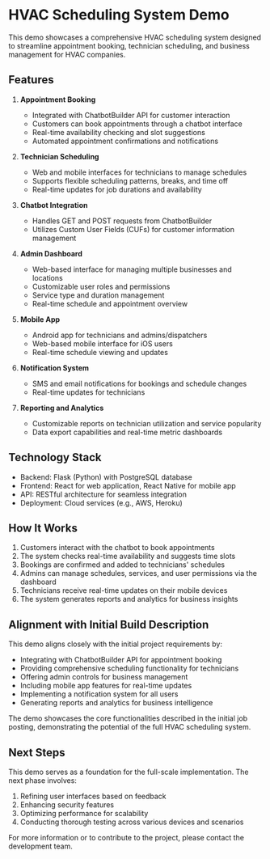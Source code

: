 # HVAC Scheduling System Demo

This demo showcases a comprehensive HVAC scheduling system designed to streamline appointment booking, technician scheduling, and business management for HVAC companies.

## Features

1. **Appointment Booking**
   - Integrated with ChatbotBuilder API for customer interaction
   - Customers can book appointments through a chatbot interface
   - Real-time availability checking and slot suggestions
   - Automated appointment confirmations and notifications

2. **Technician Scheduling**
   - Web and mobile interfaces for technicians to manage schedules
   - Supports flexible scheduling patterns, breaks, and time off
   - Real-time updates for job durations and availability

3. **Chatbot Integration**
   - Handles GET and POST requests from ChatbotBuilder
   - Utilizes Custom User Fields (CUFs) for customer information management

4. **Admin Dashboard**
   - Web-based interface for managing multiple businesses and locations
   - Customizable user roles and permissions
   - Service type and duration management
   - Real-time schedule and appointment overview

5. **Mobile App**
   - Android app for technicians and admins/dispatchers
   - Web-based mobile interface for iOS users
   - Real-time schedule viewing and updates

6. **Notification System**
   - SMS and email notifications for bookings and schedule changes
   - Real-time updates for technicians

7. **Reporting and Analytics**
   - Customizable reports on technician utilization and service popularity
   - Data export capabilities and real-time metric dashboards

## Technology Stack

- Backend: Flask (Python) with PostgreSQL database
- Frontend: React for web application, React Native for mobile app
- API: RESTful architecture for seamless integration
- Deployment: Cloud services (e.g., AWS, Heroku)

## How It Works

1. Customers interact with the chatbot to book appointments
2. The system checks real-time availability and suggests time slots
3. Bookings are confirmed and added to technicians' schedules
4. Admins can manage schedules, services, and user permissions via the dashboard
5. Technicians receive real-time updates on their mobile devices
6. The system generates reports and analytics for business insights

## Alignment with Initial Build Description

This demo aligns closely with the initial project requirements by:
- Integrating with ChatbotBuilder API for appointment booking
- Providing comprehensive scheduling functionality for technicians
- Offering admin controls for business management
- Including mobile app features for real-time updates
- Implementing a notification system for all users
- Generating reports and analytics for business intelligence

The demo showcases the core functionalities described in the initial job posting, demonstrating the potential of the full HVAC scheduling system.

## Next Steps

This demo serves as a foundation for the full-scale implementation. The next phase involves:
1. Refining user interfaces based on feedback
2. Enhancing security features
3. Optimizing performance for scalability
4. Conducting thorough testing across various devices and scenarios

For more information or to contribute to the project, please contact the development team.